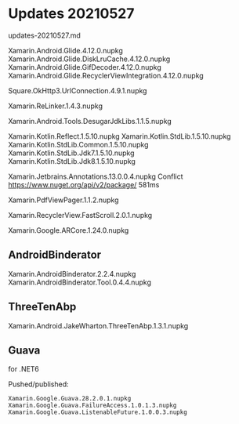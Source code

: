 # Updates 20210527

updates-20210527.md

Xamarin.Android.Glide.4.12.0.nupkg
Xamarin.Android.Glide.DiskLruCache.4.12.0.nupkg
Xamarin.Android.Glide.GifDecoder.4.12.0.nupkg
Xamarin.Android.Glide.RecyclerViewIntegration.4.12.0.nupkg




Square.OkHttp3.UrlConnection.4.9.1.nupkg



Xamarin.ReLinker.1.4.3.nupkg




Xamarin.Android.Tools.DesugarJdkLibs.1.1.5.nupkg



Xamarin.Kotlin.Reflect.1.5.10.nupkg
Xamarin.Kotlin.StdLib.1.5.10.nupkg
Xamarin.Kotlin.StdLib.Common.1.5.10.nupkg
Xamarin.Kotlin.StdLib.Jdk7.1.5.10.nupkg
Xamarin.Kotlin.StdLib.Jdk8.1.5.10.nupkg


Xamarin.Jetbrains.Annotations.13.0.0.4.nupkg
  Conflict https://www.nuget.org/api/v2/package/ 581ms





Xamarin.PdfViewPager.1.1.2.nupkg



Xamarin.RecyclerView.FastScroll.2.0.1.nupkg




Xamarin.Google.ARCore.1.24.0.nupkg



## AndroidBinderator

Xamarin.AndroidBinderator.2.2.4.nupkg
Xamarin.AndroidBinderator.Tool.0.4.4.nupkg

## ThreeTenAbp

Xamarin.Android.JakeWharton.ThreeTenAbp.1.3.1.nupkg

## Guava

for .NET6

Pushed/published:

```
Xamarin.Google.Guava.28.2.0.1.nupkg
Xamarin.Google.Guava.FailureAccess.1.0.1.3.nupkg
Xamarin.Google.Guava.ListenableFuture.1.0.0.3.nupkg
```

